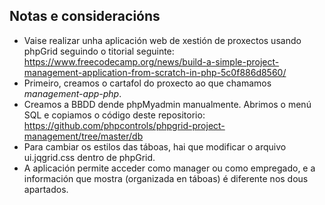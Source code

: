 ## Notas e consideracións

* Vaise realizar unha aplicación web de xestión de proxectos usando phpGrid seguindo o titorial seguinte: https://www.freecodecamp.org/news/build-a-simple-project-management-application-from-scratch-in-php-5c0f886d8560/
* Primeiro, creamos o cartafol do proxecto ao que chamamos *management-app-php*. 
* Creamos a BBDD dende phpMyadmin manualmente. Abrimos o menú SQL e copiamos o código deste repositorio: https://github.com/phpcontrols/phpgrid-project-management/tree/master/db
* Para cambiar os estilos das táboas, hai que modificar o arquivo ui.jqgrid.css dentro de phpGrid.
* A aplicación permite acceder como manager ou como empregado, e a información que mostra (organizada en táboas) é diferente nos dous apartados.